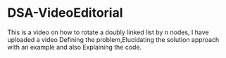 # DSA-VideoEditorial
This is a video on how to rotate a doubly linked list by n nodes, I have uploaded a video Defining the problem,Elucidating the solution approach with an example and also Explaining the code.
